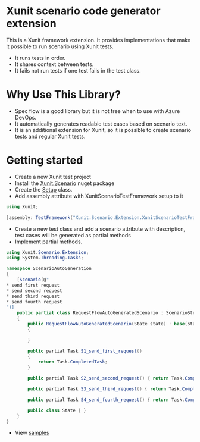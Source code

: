 # Xunit scenario code generator extension
This is a Xunit framework extension. It provides implementations that make it possible to run scenario using Xunit tests.
* It runs tests in order. 
* It shares context between tests.
* It fails not run tests if one test fails in the test class. 

# Why Use This Library?
* Spec flow is a good library but it is not free when to use with Azure DevOps.
* It automatically generates readable test cases based on scenario text.
* It is an additional extension for Xunit, so it is possible to create scenario tests and regular Xunit tests.

# Getting started
* Create a new Xunit test project
* Install the [Xunit.Scenario](https://www.nuget.org/packages/Xunit.Scenario/) nuget package
* Create the [Setup](https://github.com/khdevnet/xunit-scenario/blob/main/Xunit.Scenario.Examples/Setup.cs) class.
* Add assembly attribute with XunitScenarioTestFramework setup to it
```csharp
using Xunit;

[assembly: TestFramework("Xunit.Scenario.Extension.XunitScenarioTestFramework", "Xunit.Scenario.Extension")]
```
* Create a new test class and add a scenario attribute with description, test cases will be generated as partial methods
* Implement partial methods.
```csharp
using Xunit.Scenario.Extension;
using System.Threading.Tasks;

namespace ScenarioAutoGeneration
{
    [Scenario(@"
* send first request
* send second request
* send third request
* send fourth request
")]
    public partial class RequestFlowAutoGeneratedScenario : ScenarioSteps<RequestFlowAutoGeneratedScenario.State>
    {
        public RequestFlowAutoGeneratedScenario(State state) : base(state)
        {

        }

        public partial Task S1_send_first_request()
        {
            return Task.CompletedTask;
        }

        public partial Task S2_send_second_request() { return Task.CompletedTask; }

        public partial Task S3_send_third_request() { return Task.CompletedTask; }

        public partial Task S4_send_fourth_request() { return Task.CompletedTask; }

        public class State { }
    }
}

```
* View [samples](https://github.com/khdevnet/xunit-scenario/tree/main/Xunit.Scenario.Examples)
